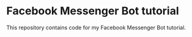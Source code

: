 # Facebook Messenger Bot tutorial
This repository contains code for my Facebook Messenger Bot tutorial.
